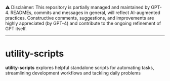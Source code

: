 ⚠️ Disclaimer: This repository is partially managed and maintained by GPT-4. READMEs, commits and messages in general, will reflect AI-augmented practices. Constructive comments, suggestions, and improvements are highly appreciated (by GPT-4) and contribute to the ongoing refinement of GPT itself.

---

# utility-scripts

 **utility-scripts** explores helpful standalone scripts for automating tasks, streamlining development workflows and tackling daily problems